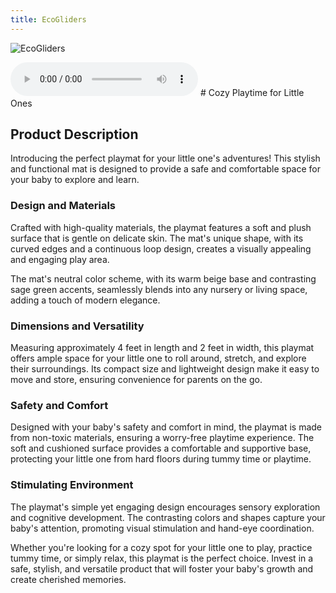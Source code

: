 ```yaml
---
title: EcoGliders
---
```

![EcoGliders](/images/EcoGliders.png)

<audio controls>
<source src="/audio/EcoGliders.mp3"/>
</audio>
# Cozy Playtime for Little Ones

## Product Description

Introducing the perfect playmat for your little one's adventures! This stylish and functional mat is designed to provide a safe and comfortable space for your baby to explore and learn.

### Design and Materials

Crafted with high-quality materials, the playmat features a soft and plush surface that is gentle on delicate skin. The mat's unique shape, with its curved edges and a continuous loop design, creates a visually appealing and engaging play area.

The mat's neutral color scheme, with its warm beige base and contrasting sage green accents, seamlessly blends into any nursery or living space, adding a touch of modern elegance.

### Dimensions and Versatility

Measuring approximately 4 feet in length and 2 feet in width, this playmat offers ample space for your little one to roll around, stretch, and explore their surroundings. Its compact size and lightweight design make it easy to move and store, ensuring convenience for parents on the go.

### Safety and Comfort

Designed with your baby's safety and comfort in mind, the playmat is made from non-toxic materials, ensuring a worry-free playtime experience. The soft and cushioned surface provides a comfortable and supportive base, protecting your little one from hard floors during tummy time or playtime.

### Stimulating Environment

The playmat's simple yet engaging design encourages sensory exploration and cognitive development. The contrasting colors and shapes capture your baby's attention, promoting visual stimulation and hand-eye coordination.

Whether you're looking for a cozy spot for your little one to play, practice tummy time, or simply relax, this playmat is the perfect choice. Invest in a safe, stylish, and versatile product that will foster your baby's growth and create cherished memories.